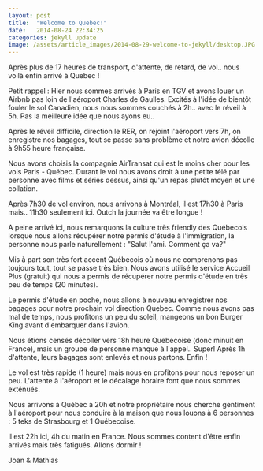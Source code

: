 ```yaml
---
layout: post
title:  "Welcome to Quebec!"
date:   2014-08-24 22:34:25
categories: jekyll update
image: /assets/article_images/2014-08-29-welcome-to-jekyll/desktop.JPG
---
```


Après plus de 17 heures de transport, d'attente, de retard, de vol.. nous voilà enfin arrivé à Quebec !

Petit rappel : Hier nous sommes arrivés à Paris en TGV et avons louer un Airbnb pas loin de l'aéroport Charles de Gaulles.
Excités à l'idée de bientôt fouler le sol Canadien, nous nous sommes couchés à 2h.. avec le réveil à 5h. Pas la meilleure idée que nous ayons eu..

Après le réveil difficile, direction le RER, on rejoint l'aéroport vers 7h, on enregistre nos bagages, tout se passe sans problème et notre avion décolle à 9h55 heure française.

Nous avons choisis la compagnie AirTransat qui est le moins cher pour les vols Paris - Québec. Durant le vol nous avons droit à une petite télé par personne avec films et séries dessus, ainsi qu'un repas plutôt moyen et une collation.

Après 7h30 de vol environ, nous arrivons à Montréal, il est 17h30 à Paris mais.. 11h30 seulement ici. Outch la journée va être longue !

A peine arrivé ici, nous remarquons la culture très friendly des Québecois lorsque nous allons récupérer notre permis d'étude à l'immigration, la personne nous parle naturellement : "Salut l'ami. Comment ça va?"

Mis à part son très fort accent Québecois où nous ne comprenons pas toujours tout, tout se passe très bien. Nous avons utilisé le service Accueil Plus (gratuit) qui nous a permis de récupérer notre permis d'étude en très peu de temps (20 minutes).

Le permis d'étude en poche, nous allons à nouveau enregistrer nos bagages pour notre prochain vol direction Quebec. Comme nous avons pas mal de temps, nous profitons un peu du soleil, mangeons un bon Burger King avant d'embarquer dans l'avion.

Nous étions censés décoller vers 18h heure Quebecoise (donc minuit en France), mais un groupe de personne manque à l'appel.. Super! Après 1h d'attente, leurs bagages sont enlevés et nous partons. Enfin !

Le vol est très rapide (1 heure) mais nous en profitons pour nous reposer un peu. L'attente à l'aéroport et le décalage horaire font que nous sommes exténués.

Nous arrivons à Québec à 20h et notre propriétaire nous cherche gentiment à l'aéroport pour nous conduire à la maison que nous louons à 6 personnes : 5 teks de Strasbourg et 1 Québecoise.

Il est 22h ici, 4h du matin en France. Nous sommes content d'être enfin arrivés mais très fatigués. Allons dormir !

Joan & Mathias
